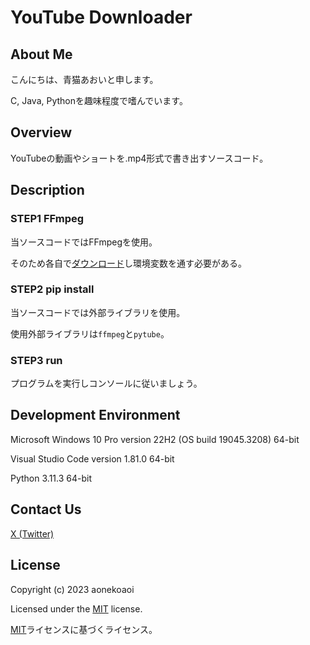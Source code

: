 # YouTube Downloader

## About Me

こんにちは、青猫あおいと申します。

C, Java, Pythonを趣味程度で嗜んでいます。

## Overview

YouTubeの動画やショートを.mp4形式で書き出すソースコード。

## Description

### STEP1 FFmpeg

当ソースコードではFFmpegを使用。

そのため各自で[ダウンロード](https://ffmpeg.org/download.html)し環境変数を通す必要がある。

### STEP2 pip install

当ソースコードでは外部ライブラリを使用。

使用外部ライブラリは`ffmpeg`と`pytube`。

### STEP3 run

プログラムを実行しコンソールに従いましょう。

## Development Environment

Microsoft Windows 10 Pro version 22H2 (OS build 19045.3208) 64-bit

Visual Studio Code version 1.81.0 64-bit

Python 3.11.3 64-bit

## Contact Us

[X (Twitter)](https://twitter.com/aonekoaoi)

## License

Copyright (c) 2023 aonekoaoi

Licensed under the [MIT](https://github.com/aonekoaoi/YTDownloader/blob/main/LICENSE.txt) license.

[MIT](https://github.com/aonekoaoi/YTDownloader/blob/main/LICENSE_ja.txt)ライセンスに基づくライセンス。

